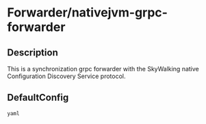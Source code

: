 # Forwarder/nativejvm-grpc-forwarder
## Description
This is a synchronization grpc forwarder with the SkyWalking native Configuration Discovery Service protocol.
## DefaultConfig
```yaml```
